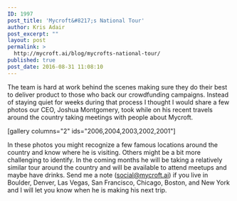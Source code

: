 ```yaml
---
ID: 1997
post_title: 'Mycroft&#8217;s National Tour'
author: Kris Adair
post_excerpt: ""
layout: post
permalink: >
  http://mycroft.ai/blog/mycrofts-national-tour/
published: true
post_date: 2016-08-31 11:08:10
---
```

The team is hard at work behind the scenes making sure they do their best to deliver product to those who back our crowdfunding campaigns. Instead of staying quiet for weeks during that process I thought I would share a few photos our CEO, Joshua Montgomery, took while on his recent travels around the country taking meetings with people about Mycroft.

[gallery columns="2" ids="2006,2004,2003,2002,2001"]

In these photos you might recognize a few famous locations around the country and know where he is visiting. Others might be a bit more challenging to identify. In the coming months he will be taking a relatively similar tour around the country and will be available to attend meetups and maybe have drinks. Send me a note (social@mycroft.ai) if you live in Boulder, Denver, Las Vegas, San Francisco, Chicago, Boston, and New York and I will let you know when he is making his next trip.